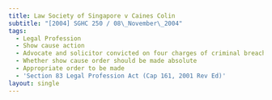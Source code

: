 ```yaml
---
title: Law Society of Singapore v Caines Colin
subtitle: "[2004] SGHC 250 / 08\_November\_2004"
tags:
  - Legal Profession
  - Show cause action
  - Advocate and solicitor convicted on four charges of criminal breach of trust
  - Whether show cause order should be made absolute
  - Appropriate order to be made
  - 'Section 83 Legal Profession Act (Cap 161, 2001 Rev Ed)'
layout: single
---
```


